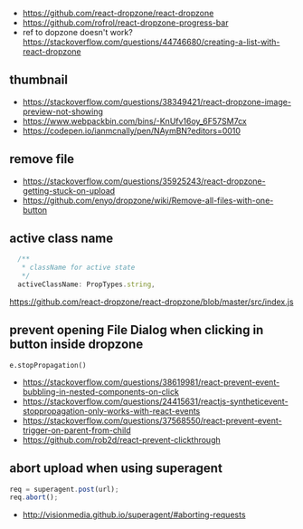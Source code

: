 - https://github.com/react-dropzone/react-dropzone
- https://github.com/rofrol/react-dropzone-progress-bar
- ref to dopzone doesn't work? https://stackoverflow.com/questions/44746680/creating-a-list-with-react-dropzone

## thumbnail

- https://stackoverflow.com/questions/38349421/react-dropzone-image-preview-not-showing
- https://www.webpackbin.com/bins/-KnUfv16oy_6F57SM7cx
- https://codepen.io/ianmcnally/pen/NAymBN?editors=0010

## remove file

- https://stackoverflow.com/questions/35925243/react-dropzone-getting-stuck-on-upload
- https://github.com/enyo/dropzone/wiki/Remove-all-files-with-one-button

## active class name

```javascript
  /**
   * className for active state
   */
  activeClassName: PropTypes.string,
```

https://github.com/react-dropzone/react-dropzone/blob/master/src/index.js

## prevent opening File Dialog when clicking in button inside dropzone

`e.stopPropagation()`

- https://stackoverflow.com/questions/38619981/react-prevent-event-bubbling-in-nested-components-on-click
- https://stackoverflow.com/questions/24415631/reactjs-syntheticevent-stoppropagation-only-works-with-react-events
- https://stackoverflow.com/questions/37568550/react-prevent-event-trigger-on-parent-from-child
- https://github.com/rob2d/react-prevent-clickthrough

## abort upload when using superagent

```javascript
req = superagent.post(url);
req.abort();
```

- http://visionmedia.github.io/superagent/#aborting-requests

